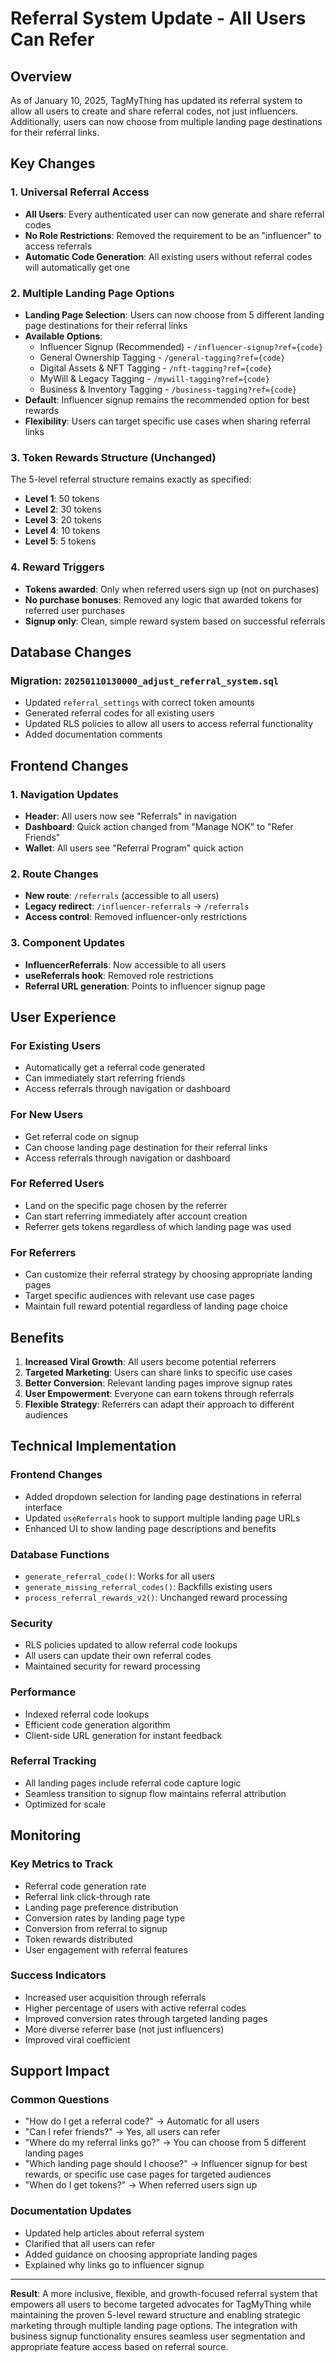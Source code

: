 # Referral System Update - All Users Can Refer

## Overview
As of January 10, 2025, TagMyThing has updated its referral system to allow all users to create and share referral codes, not just influencers. Additionally, users can now choose from multiple landing page destinations for their referral links.

## Key Changes

### 1. Universal Referral Access
- **All Users**: Every authenticated user can now generate and share referral codes
- **No Role Restrictions**: Removed the requirement to be an "influencer" to access referrals
- **Automatic Code Generation**: All existing users without referral codes will automatically get one

### 2. Multiple Landing Page Options
- **Landing Page Selection**: Users can now choose from 5 different landing page destinations for their referral links
- **Available Options**:
  - Influencer Signup (Recommended) - `/influencer-signup?ref={code}`
  - General Ownership Tagging - `/general-tagging?ref={code}`
  - Digital Assets & NFT Tagging - `/nft-tagging?ref={code}`
  - MyWill & Legacy Tagging - `/mywill-tagging?ref={code}`
  - Business & Inventory Tagging - `/business-tagging?ref={code}`
- **Default**: Influencer signup remains the recommended option for best rewards
- **Flexibility**: Users can target specific use cases when sharing referral links

### 3. Token Rewards Structure (Unchanged)
The 5-level referral structure remains exactly as specified:
- **Level 1**: 50 tokens
- **Level 2**: 30 tokens  
- **Level 3**: 20 tokens
- **Level 4**: 10 tokens
- **Level 5**: 5 tokens

### 4. Reward Triggers
- **Tokens awarded**: Only when referred users sign up (not on purchases)
- **No purchase bonuses**: Removed any logic that awarded tokens for referred user purchases
- **Signup only**: Clean, simple reward system based on successful referrals

## Database Changes

### Migration: `20250110130000_adjust_referral_system.sql`
- Updated `referral_settings` with correct token amounts
- Generated referral codes for all existing users
- Updated RLS policies to allow all users to access referral functionality
- Added documentation comments

## Frontend Changes

### 1. Navigation Updates
- **Header**: All users now see "Referrals" in navigation
- **Dashboard**: Quick action changed from "Manage NOK" to "Refer Friends"
- **Wallet**: All users see "Referral Program" quick action

### 2. Route Changes
- **New route**: `/referrals` (accessible to all users)
- **Legacy redirect**: `/influencer-referrals` → `/referrals`
- **Access control**: Removed influencer-only restrictions

### 3. Component Updates
- **InfluencerReferrals**: Now accessible to all users
- **useReferrals hook**: Removed role restrictions
- **Referral URL generation**: Points to influencer signup page

## User Experience

### For Existing Users
- Automatically get a referral code generated
- Can immediately start referring friends
- Access referrals through navigation or dashboard

### For New Users
- Get referral code on signup
- Can choose landing page destination for their referral links
- Access referrals through navigation or dashboard

### For Referred Users
- Land on the specific page chosen by the referrer
- Can start referring immediately after account creation
- Referrer gets tokens regardless of which landing page was used

### For Referrers
- Can customize their referral strategy by choosing appropriate landing pages
- Target specific audiences with relevant use case pages
- Maintain full reward potential regardless of landing page choice

## Benefits

1. **Increased Viral Growth**: All users become potential referrers
2. **Targeted Marketing**: Users can share links to specific use cases
3. **Better Conversion**: Relevant landing pages improve signup rates
4. **User Empowerment**: Everyone can earn tokens through referrals
5. **Flexible Strategy**: Referrers can adapt their approach to different audiences

## Technical Implementation

### Frontend Changes
- Added dropdown selection for landing page destinations in referral interface
- Updated `useReferrals` hook to support multiple landing page URLs
- Enhanced UI to show landing page descriptions and benefits

### Database Functions
- `generate_referral_code()`: Works for all users
- `generate_missing_referral_codes()`: Backfills existing users
- `process_referral_rewards_v2()`: Unchanged reward processing

### Security
- RLS policies updated to allow referral code lookups
- All users can update their own referral codes
- Maintained security for reward processing

### Performance
- Indexed referral code lookups
- Efficient code generation algorithm
- Client-side URL generation for instant feedback

### Referral Tracking
- All landing pages include referral code capture logic
- Seamless transition to signup flow maintains referral attribution
- Optimized for scale

## Monitoring

### Key Metrics to Track
- Referral code generation rate
- Referral link click-through rate
- Landing page preference distribution
- Conversion rates by landing page type
- Conversion from referral to signup
- Token rewards distributed
- User engagement with referral features

### Success Indicators
- Increased user acquisition through referrals
- Higher percentage of users with active referral codes
- Improved conversion rates through targeted landing pages
- More diverse referrer base (not just influencers)
- Improved viral coefficient

## Support Impact

### Common Questions
- "How do I get a referral code?" → Automatic for all users
- "Can I refer friends?" → Yes, all users can refer
- "Where do my referral links go?" → You can choose from 5 different landing pages
- "Which landing page should I choose?" → Influencer signup for best rewards, or specific use case pages for targeted audiences
- "When do I get tokens?" → When referred users sign up

### Documentation Updates
- Updated help articles about referral system
- Clarified that all users can refer
- Added guidance on choosing appropriate landing pages
- Explained why links go to influencer signup

---

**Result**: A more inclusive, flexible, and growth-focused referral system that empowers all users to become targeted advocates for TagMyThing while maintaining the proven 5-level reward structure and enabling strategic marketing through multiple landing page options. The integration with business signup functionality ensures seamless user segmentation and appropriate feature access based on referral source.